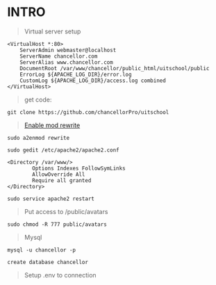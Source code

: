 # INTRO

> Virtual server setup
````
<VirtualHost *:80>
	ServerAdmin webmaster@localhost
	ServerName chancellor.com
	ServerAlias www.chancellor.com
	DocumentRoot /var/www/chancellor/public_html/uitschool/public
	ErrorLog ${APACHE_LOG_DIR}/error.log
	CustomLog ${APACHE_LOG_DIR}/access.log combined
</VirtualHost>
````
> get code:
````
git clone https://github.com/chancellorPro/uitschool
````
> [Enable mod rewrite](https://stackoverflow.com/questions/869092/how-to-enable-mod-rewrite-for-apache-2-2)


````
sudo a2enmod rewrite
````
````
sudo gedit /etc/apache2/apache2.conf
````
````
<Directory /var/www/>
        Options Indexes FollowSymLinks
        AllowOverride All
        Require all granted
</Directory>
````
````
sudo service apache2 restart
````
> Put access to /public/avatars
````
sudo chmod -R 777 public/avatars
````
> Mysql

````
mysql -u chancellor -p
````
````
create database chancellor
````
> Setup .env to connection
